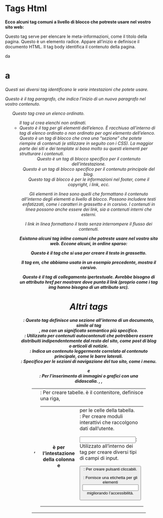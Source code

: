 # Tags Html

**Ecco alcuni tag comuni a livello di blocco che potreste usare nel vostro sito web:**

<head> Questo tag serve per elencare le meta-informazioni, come il titolo della pagina.

<html> Questo è un elemento radice. Appare all’inizio e definisce il documento HTML.

<body> Il tag body identifica il contenuto della pagina.

da <h1> a <h6> Questi sei diversi tag identificano le varie intestazioni che potete usare.

<p> Questo è il tag paragrafo, che indica l’inizio di un nuovo paragrafo nel vostro contenuto.

<ol> Questo tag crea un elenco ordinato.

<ul> Il tag ul crea elenchi non ordinati.

<li> Questo è il tag per gli elementi dell’elenco. È racchiuso all’interno di tag di elenco ordinato o non ordinato per ogni elemento dell’elenco.

<div> Questo è un tag di blocco che crea una “sezione” che potete riempire di contenuti (e stilizzare in seguito con i CSS). La maggior parte dei siti e dei template si basa molto su questi elementi per strutturare i contenuti.

<header> Questo è un tag di blocco specifico per il contenuto dell’intestazione.

<main> Questo è un tag di blocco specifico per il contenuto principale del blog.

<footer> Questo tag di blocco è per le informazioni nel footer, come il copyright, i link, ecc.

Gli elementi in linea sono quelli che formattano il contenuto all’interno degli elementi a livello di blocco. Possono includere testi enfatizzati, come i caratteri in grassetto e in corsivo. I contenuti in linea possono anche essere dei link, sia a contenuti interni che esterni.

I link in linea formattano il testo senza interrompere il flusso dei contenuti.

**Esistono alcuni tag inline comuni che potreste usare nel vostro sito web. Eccone alcuni, in ordine sparso:**

<strong> Questo è il tag che si usa per creare il testo in grassetto.

<em> Il tag em, che abbiamo usato in un esempio precedente, mostra il corsivo.

<a> Questo è il tag di collegamento ipertestuale. Avrebbe bisogno di un attributo href per mostrare dove punta il link (proprio come i tag img hanno bisogno di un attributo src).

# Altri tags

<section>: Questo tag definisce una sezione all’interno di un documento, simile al tag <div>, ma con un significato semantico più specifico.

<article>: Utilizzato per contenuti autocontenuti che potrebbero essere distribuiti indipendentemente dal resto del sito, come post di blog o articoli di notizie.

<aside>: Indica un contenuto leggermente correlato al contenuto principale, come le barre laterali.

<nav>: Specifico per le sezioni di navigazione del tuo sito, come i menu.

<figure> e <figcaption>: Per l’inserimento di immagini o grafici con una didascalia.

<table>, <tr>, <th>, <td>: Per creare tabelle. <table> è il contenitore, <tr> definisce una riga, <th> è per l’intestazione della colonna e <td> per le celle della tabella.

<form>: Per creare moduli interattivi che raccolgono dati dall’utente.

<input>: Utilizzato all’interno dei tag <form> per creare diversi tipi di campi di input.

<button>: Per creare pulsanti cliccabili.

<label>: Fornisce una etichetta per gli elementi <input> migliorando l’accessibilità.

<script>: Per includere codice JavaScript che può manipolare il contenuto del sito.

<link>: Per collegare fogli di stile esterni, come CSS.

<meta>: Fornisce metadati sul documento HTML, come la codifica dei caratteri o le parole chiave per i motori di ricerca.

